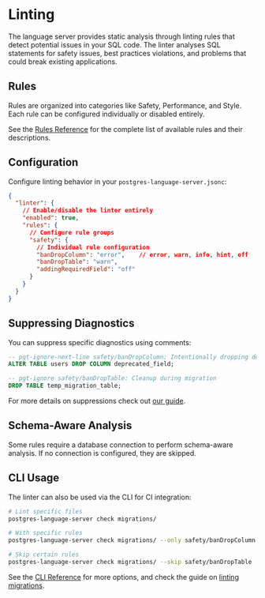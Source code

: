 # Linting

The language server provides static analysis through linting rules that detect potential issues in your SQL code. The linter analyses SQL statements for safety issues, best practices violations, and problems that could break existing applications.

## Rules

Rules are organized into categories like Safety, Performance, and Style. Each rule can be configured individually or disabled entirely.

See the [Rules Reference](../reference/rules.md) for the complete list of available rules and their descriptions.

## Configuration

Configure linting behavior in your `postgres-language-server.jsonc`:

```json
{
  "linter": {
    // Enable/disable the linter entirely
    "enabled": true,
    "rules": {
      // Configure rule groups
      "safety": {
        // Individual rule configuration
        "banDropColumn": "error",    // error, warn, info, hint, off
        "banDropTable": "warn",
        "addingRequiredField": "off"
      }
    }
  }
}
```

## Suppressing Diagnostics

You can suppress specific diagnostics using comments:

```sql
-- pgt-ignore-next-line safety/banDropColumn: Intentionally dropping deprecated column
ALTER TABLE users DROP COLUMN deprecated_field;

-- pgt-ignore safety/banDropTable: Cleanup during migration
DROP TABLE temp_migration_table;
```

For more details on suppressions check out [our guide]('../guides/suppressions.md').

## Schema-Aware Analysis

Some rules require a database connection to perform schema-aware analysis. If no connection is configured, they are skipped.

## CLI Usage

The linter can also be used via the CLI for CI integration:

```bash
# Lint specific files
postgres-language-server check migrations/

# With specific rules
postgres-language-server check migrations/ --only safety/banDropColumn

# Skip certain rules
postgres-language-server check migrations/ --skip safety/banDropTable
```

See the [CLI Reference](../reference/cli.md) for more options, and check the guide on [linting migrations]('../guides/checking_migrations.md').

